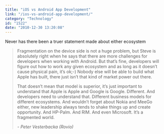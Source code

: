 ```yaml
---
title: "iOS vs Android App Development"
link: "/ios-vs-android-app-development/"
category: "Technology"
id: "1522"
date: "2010-12-30 13:20:08"
---
```


Never has there been a truer statement made about either ecosystem

> Fragmentation on the device side is not a huge problem, but Steve is absolutely right when he says that there are more
> challenges for developers when working with Android. But that’s fine, developers will figure out how to work any given
> ecosystem and as long as it doesn’t cause physical pain, it’s ok;-) Nobody else will be able to build what Apple has
> built, there just isn’t that kind of market power out there.
>
> That doesn’t mean that model is superior, it’s just important to understand that Apple is Apple and Google is Google.
> Different. And developers need to understand that. Different business models for different ecosystems. And wouldn’t
> forget about Nokia and MeeGo either, new leadership always tends to shake things up and create opportunity. And
> HP-Palm. And RIM. And even Microsoft. It’s a fragmented world.
>
> <cite> - Peter Vesterbacka (Rovio) </cite>

